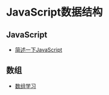 # JavaScript数据结构
## JavaScript
- [简述一下JavaScript](https://github.com/Primroses/The-data-structure/tree/master/JavaScript)
## 数组
- [数组学习]()